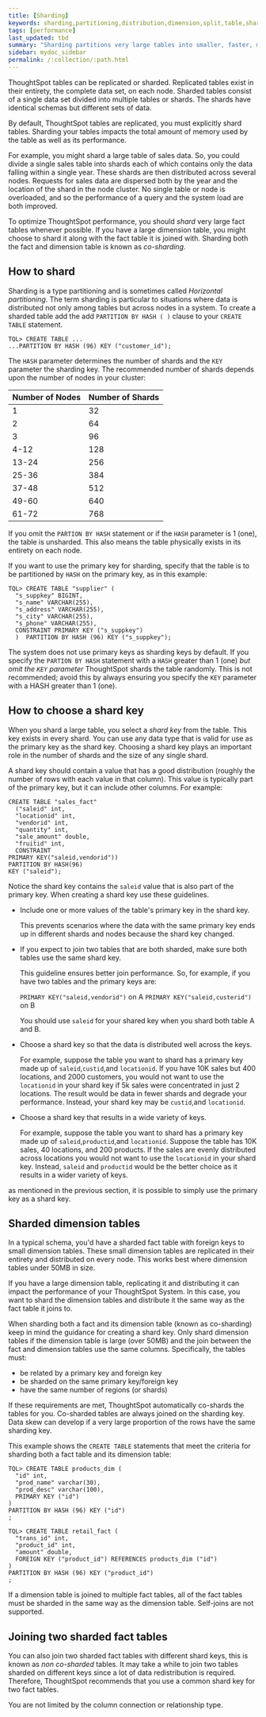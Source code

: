 ```yaml
---
title: [Sharding]
keywords: sharding,partitioning,distribution,dimension,split,table,shard,partition,performance
tags: [performance]
last_updated: tbd
summary: "Sharding partitions very large tables into smaller, faster, more easily managed parts called data shards."
sidebar: mydoc_sidebar
permalink: /:collection/:path.html
---
```

ThoughtSpot tables can be replicated or sharded. Replicated tables exist in
their entirety, the complete data set, on each node. Sharded tables consist of a
single data set divided into multiple tables or shards. The shards have
identical schemas but different sets of data.

By default, ThoughtSpot tables are replicated, you must explicitly shard tables.
Sharding your tables impacts the total amount of memory used by the table as
well as its performance.

For example, you might shard a large table of sales data. So, you could divide a
single sales table into shards each of which contains only the data falling
within a single year. These shards are then distributed across several nodes.
Requests for sales data are dispersed both by the year and the location of the
shard in the node cluster. No single table or node is overloaded, and so the
performance of a query and the system load are both improved.

To optimize ThoughtSpot performance, you should _shard_ very large fact tables
whenever possible. If you have a large dimension table, you might choose to
shard it along with the fact table it is joined with. Sharding both the fact and
dimension table is known as _co-sharding_.

## How to shard

Sharding is a type partitioning and is sometimes called _Horizontal
partitioning_. The term sharding is particular to situations where data is
distributed not only among tables but across nodes in a system. To create a
sharded table add the add `PARTITION BY HASH ( )` clause to your `CREATE TABLE`
statement.

```
TQL> CREATE TABLE ...
...PARTITION BY HASH (96) KEY ("customer_id");
```

The `HASH` parameter determines the number of shards and the `KEY` parameter the
sharding key. The recommended number of shards depends upon the number of nodes
in your cluster:

|Number of Nodes|Number of Shards|
|---------------|----------------|
|1 | 32  |
|2   | 64  |
|3|96|
|4-12|128|
|13-24|256|
|25-36|384|
|37-48|512|
|49-60|640|
|61-72|768|

If you omit the `PARTION BY HASH` statement or if the `HASH` parameter is 1
(one), the table is unsharded. This also means the table physically exists in
its entirety on each node.

If you want to use the primary key for sharding, specify that the table
is to be partitioned by `HASH` on the primary key, as in this example:

```
TQL> CREATE TABLE "supplier" (
  "s_suppkey" BIGINT,
  "s_name" VARCHAR(255),
  "s_address" VARCHAR(255),
  "s_city" VARCHAR(255),
  "s_phone" VARCHAR(255),
  CONSTRAINT PRIMARY KEY ("s_suppkey")
  )  PARTITION BY HASH (96) KEY ("s_suppkey");
```

The system does not use primary keys as sharding keys by default. If you specify
the `PARTION BY HASH` statement with a `HASH` greater than 1 (one) _but omit the
`KEY` parameter_ ThoughtSpot shards the table randomly. This is not recommended;
avoid this by always ensuring you specify the `KEY` parameter with a HASH
greater than 1 (one).

## How to choose a shard key

When you shard a large table, you select a _shard key_ from the table. This key
exists in every shard. You can use any data type that is valid for use as the
primary key as the shard key. Choosing a shard key plays an important role in
the number of shards and the size of any single shard.

A shard key should contain a value that has a good distribution (roughly the
number of rows with each value in that column). This value is typically part of
the primary key, but it can include other columns. For example:

```
CREATE TABLE "sales_fact"
  ("saleid" int,
  "locationid" int,
  "vendorid" int,
  "quantity" int,
  "sale_amount" double,
  "fruitid" int,
  CONSTRAINT
PRIMARY KEY("saleid,vendorid"))
PARTITION BY HASH(96)
KEY ("saleid");
```

Notice the shard key contains the `saleid` value that is also part of the
primary key. When creating a shard key use these guidelines.

* Include one or more values of the table's primary key in the shard key.

  This prevents scenarios where the data with the same primary key ends up in
  different shards and nodes because the shard key changed.

* If you expect to join two tables that are both sharded, make sure both tables
use the same shard key.

  This guideline ensures better join performance. So, for example, if you have two tables
  and the primary keys are:

  `PRIMARY KEY("saleid,vendorid")` on A
  `PRIMARY KEY("saleid,custerid")` on B

   You should use `saleid` for your shared key when you shard both table A and B.

* Choose a shard key so that the data is distributed well across the keys.

  For example, suppose the table you want to shard has a primary key made up of
  `saleid`,`custid`,and `locationid`. If you have 10K sales but 400 locations,
  and 2000 customers, you would not want to use the `locationid` in your shard
  key if 5k sales were concentrated in just 2 locations. The result would be
  data in fewer shards and degrade your performance. Instead, your shard
  key may be `custid`,and `locationid`.

* Choose a shard key that results in a wide variety of keys.

  For example, suppose the table you want to shard has a primary key made up of
  `saleid`,`productid`,and `locationid`. Suppose the table has  10K sales, 40
  locations, and 200 products. If the sales are evenly distributed across
  locations you would not want to use the `locationid` in your shard key.
  Instead, `saleid` and `productid` would be the better choice as it results in
  a wider variety of keys.

as mentioned in the previous section, it is possible to simply use the primary
key as a shard key.

## Sharded dimension tables

 In a typical schema,
you'd have a sharded fact table with foreign keys to small dimension tables.
These small dimension tables are replicated in their entirety and distributed on
every node. This works best where dimension tables under 50MB in size.

If you have a large dimension table, replicating it and distributing it can
impact the performance of your ThoughtSpot System. In this case, you want to
shard the dimension tables and distribute it the same way as the fact table it
joins to.

When sharding both a fact and its dimension table (known as co-sharding) keep
in mind the guidance for creating a shard key. Only shard dimension tables if
the dimension table is large (over 50MB) and the join between the fact and
dimension tables use the same columns. Specifically, the tables must:

-   be related by a primary key and foreign key
-   be sharded on the same primary key/foreign key
-   have the same number of regions (or shards)

If these requirements are met, ThoughtSpot automatically co-shards the tables
for you. Co-sharded tables are always joined on the sharding key. Data skew can
develop if a very large proportion of the rows have the same sharding key.

This example shows the `CREATE TABLE` statements that meet the criteria for
sharding both a fact table and its dimension table:

```
TQL> CREATE TABLE products_dim (
  "id" int,
  "prod_name" varchar(30),
  "prod_desc" varchar(100),
  PRIMARY KEY ("id")
)
PARTITION BY HASH (96) KEY ("id")
;

TQL> CREATE TABLE retail_fact (
  "trans_id" int,
  "product_id" int,
  "amount" double,
  FOREIGN KEY ("product_id") REFERENCES products_dim ("id")
)
PARTITION BY HASH (96) KEY ("product_id")
;
```

If a dimension table is joined to multiple fact tables, all of the fact tables
must be sharded in the same way as the dimension table. Self-joins are not
supported.

## Joining two sharded fact tables

You can also join two sharded fact tables with different shard keys, this is
known as _non co-sharded_ tables. It may take a while to join two tables sharded
on different keys since a lot of data redistribution is required. Therefore,
ThoughtSpot recommends that you use a common shard key for two fact tables.

You are not limited by the column connection or relationship type.
